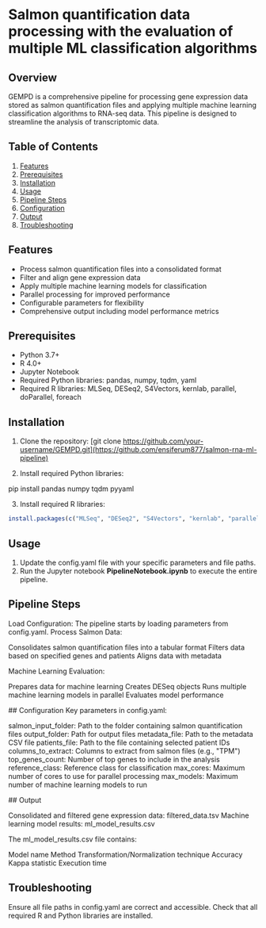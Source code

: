 # Salmon quantification data processing with the evaluation of multiple ML classification algorithms

## Overview

GEMPD is a comprehensive pipeline for processing gene expression data stored as salmon quantification files and applying multiple machine learning classification algorithms to RNA-seq data. This pipeline is designed to streamline the analysis of transcriptomic data.

## Table of Contents

1. [Features](#features)
2. [Prerequisites](#prerequisites)
3. [Installation](#installation)
4. [Usage](#usage)
5. [Pipeline Steps](#pipeline-steps)
6. [Configuration](#configuration)
7. [Output](#output)
8. [Troubleshooting](#troubleshooting)

## Features

- Process salmon quantification files into a consolidated format
- Filter and align gene expression data
- Apply multiple machine learning models for classification
- Parallel processing for improved performance
- Configurable parameters for flexibility
- Comprehensive output including model performance metrics

## Prerequisites

- Python 3.7+
- R 4.0+
- Jupyter Notebook
- Required Python libraries: pandas, numpy, tqdm, yaml
- Required R libraries: MLSeq, DESeq2, S4Vectors, kernlab, parallel, doParallel, foreach

## Installation

1. Clone the repository:
[git clone https://github.com/your-username/GEMPD.git](https://github.com/ensiferum877/salmon-rna-ml-pipeline)

2. Install required Python libraries:

pip install pandas numpy tqdm pyyaml

3. Install required R libraries:
```R
install.packages(c("MLSeq", "DESeq2", "S4Vectors", "kernlab", "parallel", "doParallel", "foreach"))
```

## Usage

1. Update the config.yaml file with your specific parameters and file paths.
2. Run the Jupyter notebook **PipelineNotebook.ipynb** to execute the entire pipeline.

## Pipeline Steps

Load Configuration: The pipeline starts by loading parameters from config.yaml.
Process Salmon Data:

Consolidates salmon quantification files into a tabular format
Filters data based on specified genes and patients
Aligns data with metadata


Machine Learning Evaluation:

Prepares data for machine learning
Creates DESeq objects
Runs multiple machine learning models in parallel
Evaluates model performance


## Configuration
Key parameters in config.yaml:

salmon_input_folder: Path to the folder containing salmon quantification files
output_folder: Path for output files
metadata_file: Path to the metadata CSV file
patients_file: Path to the file containing selected patient IDs
columns_to_extract: Columns to extract from salmon files (e.g., "TPM")
top_genes_count: Number of top genes to include in the analysis
reference_class: Reference class for classification
max_cores: Maximum number of cores to use for parallel processing
max_models: Maximum number of machine learning models to run

## Output

Consolidated and filtered gene expression data: filtered_data.tsv
Machine learning model results: ml_model_results.csv

The ml_model_results.csv file contains:

Model name
Method
Transformation/Normalization technique
Accuracy
Kappa statistic
Execution time

## Troubleshooting

Ensure all file paths in config.yaml are correct and accessible.
Check that all required R and Python libraries are installed.
